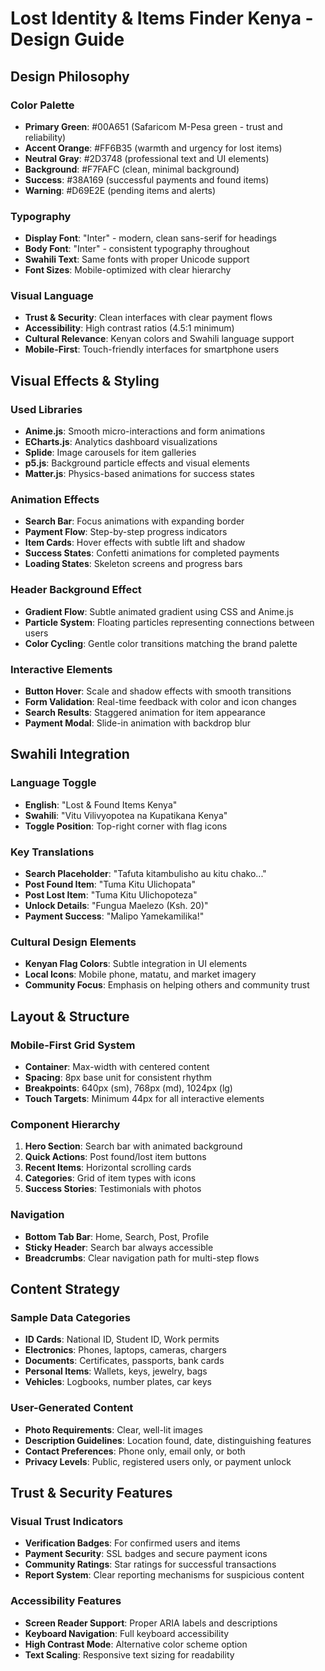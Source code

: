 # Lost Identity & Items Finder Kenya - Design Guide

## Design Philosophy

### Color Palette
- **Primary Green**: #00A651 (Safaricom M-Pesa green - trust and reliability)
- **Accent Orange**: #FF6B35 (warmth and urgency for lost items)
- **Neutral Gray**: #2D3748 (professional text and UI elements)
- **Background**: #F7FAFC (clean, minimal background)
- **Success**: #38A169 (successful payments and found items)
- **Warning**: #D69E2E (pending items and alerts)

### Typography
- **Display Font**: "Inter" - modern, clean sans-serif for headings
- **Body Font**: "Inter" - consistent typography throughout
- **Swahili Text**: Same fonts with proper Unicode support
- **Font Sizes**: Mobile-optimized with clear hierarchy

### Visual Language
- **Trust & Security**: Clean interfaces with clear payment flows
- **Accessibility**: High contrast ratios (4.5:1 minimum)
- **Cultural Relevance**: Kenyan colors and Swahili language support
- **Mobile-First**: Touch-friendly interfaces for smartphone users

## Visual Effects & Styling

### Used Libraries
- **Anime.js**: Smooth micro-interactions and form animations
- **ECharts.js**: Analytics dashboard visualizations
- **Splide**: Image carousels for item galleries
- **p5.js**: Background particle effects and visual elements
- **Matter.js**: Physics-based animations for success states

### Animation Effects
- **Search Bar**: Focus animations with expanding border
- **Payment Flow**: Step-by-step progress indicators
- **Item Cards**: Hover effects with subtle lift and shadow
- **Success States**: Confetti animations for completed payments
- **Loading States**: Skeleton screens and progress bars

### Header Background Effect
- **Gradient Flow**: Subtle animated gradient using CSS and Anime.js
- **Particle System**: Floating particles representing connections between users
- **Color Cycling**: Gentle color transitions matching the brand palette

### Interactive Elements
- **Button Hover**: Scale and shadow effects with smooth transitions
- **Form Validation**: Real-time feedback with color and icon changes
- **Search Results**: Staggered animation for item appearance
- **Payment Modal**: Slide-in animation with backdrop blur

## Swahili Integration

### Language Toggle
- **English**: "Lost & Found Items Kenya"
- **Swahili**: "Vitu Vilivyopotea na Kupatikana Kenya"
- **Toggle Position**: Top-right corner with flag icons

### Key Translations
- **Search Placeholder**: "Tafuta kitambulisho au kitu chako..."
- **Post Found Item**: "Tuma Kitu Ulichopata"
- **Post Lost Item**: "Tuma Kitu Ulichopoteza"
- **Unlock Details**: "Fungua Maelezo (Ksh. 20)"
- **Payment Success**: "Malipo Yamekamilika!"

### Cultural Design Elements
- **Kenyan Flag Colors**: Subtle integration in UI elements
- **Local Icons**: Mobile phone, matatu, and market imagery
- **Community Focus**: Emphasis on helping others and community trust

## Layout & Structure

### Mobile-First Grid System
- **Container**: Max-width with centered content
- **Spacing**: 8px base unit for consistent rhythm
- **Breakpoints**: 640px (sm), 768px (md), 1024px (lg)
- **Touch Targets**: Minimum 44px for all interactive elements

### Component Hierarchy
1. **Hero Section**: Search bar with animated background
2. **Quick Actions**: Post found/lost item buttons
3. **Recent Items**: Horizontal scrolling cards
4. **Categories**: Grid of item types with icons
5. **Success Stories**: Testimonials with photos

### Navigation
- **Bottom Tab Bar**: Home, Search, Post, Profile
- **Sticky Header**: Search bar always accessible
- **Breadcrumbs**: Clear navigation path for multi-step flows

## Content Strategy

### Sample Data Categories
- **ID Cards**: National ID, Student ID, Work permits
- **Electronics**: Phones, laptops, cameras, chargers
- **Documents**: Certificates, passports, bank cards
- **Personal Items**: Wallets, keys, jewelry, bags
- **Vehicles**: Logbooks, number plates, car keys

### User-Generated Content
- **Photo Requirements**: Clear, well-lit images
- **Description Guidelines**: Location found, date, distinguishing features
- **Contact Preferences**: Phone only, email only, or both
- **Privacy Levels**: Public, registered users only, or payment unlock

## Trust & Security Features

### Visual Trust Indicators
- **Verification Badges**: For confirmed users and items
- **Payment Security**: SSL badges and secure payment icons
- **Community Ratings**: Star ratings for successful transactions
- **Report System**: Clear reporting mechanisms for suspicious content

### Accessibility Features
- **Screen Reader Support**: Proper ARIA labels and descriptions
- **Keyboard Navigation**: Full keyboard accessibility
- **High Contrast Mode**: Alternative color scheme option
- **Text Scaling**: Responsive text sizing for readability